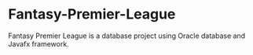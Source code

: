 # Fantasy-Premier-League
 Fantasy Premier League is a database project using Oracle database and Javafx framework.
